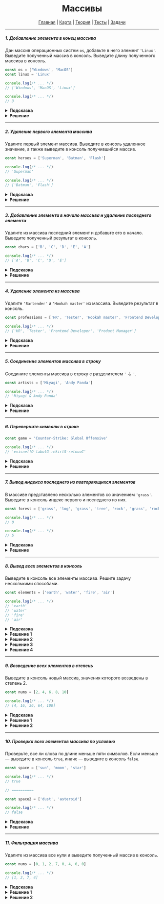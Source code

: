 <div align="center">

# Массивы

[Главная](https://github.com/dollaween/junior-roadmap/)
|
[Карта](/roadmap/README.md)
|
[Теория](/theory/README.md)
|
[Тесты](/tests/README.md)
|
[Задачи](/tasks/README.md)

</div>

---

##### 1. Добавление элемента в конец массива

Дан массив операционных систем `os`, добавьте в него элемент `'Linux'`. Выведите полученный массив в консоль. Выведите длину полученного массива в консоль.

```js
const os = ['Windows', 'MacOS']
const linux = 'Linux'

console.log(/* ... */)
// ['Windows', 'MacOS', 'Linux']

console.log(/* ... */)
// 3
```

<details><summary><b>Подсказка</b></summary>
<p>

Для добавления элемента в массив, используйте метод `push()`.

</p>
</details>

<details><summary><b>Решение</b></summary>
<p>

```js
const os = ['Windows', 'MacOS']
const linux = 'Linux'

const length = os.push('Linux')

console.log(os)
console.log(length)

// либо
console.log(os.length)
```

</p>
</details>

---

##### 2. Удаление первого элемента массива

Удалите первый элемент массива. Выведите в консоль удаленное значение, а также выведите в консоль получившийся массив.

```js
const heroes = ['Superman', 'Batman', 'Flash']

console.log(/* ... */)
// 'Superman'

console.log(/* ... */)
// ['Batman', 'Flash']
```

<details><summary><b>Подсказка</b></summary>
<p>

Для удаления первого элемента массива, используйте метод `shift()`.

</p>
</details>

<details><summary><b>Решение</b></summary>
<p>

```js
const heroes = ['Superman', 'Batman', 'Flash']

console.log(heroes.shift())
console.log(heroes)
```

</p>
</details>

---

##### 3. Добавление элемента в начало массива и удаление последнего элемента

Удалите из массива последний элемент и добавьте его в начало. Выведите полученный результат в консоль.

```js
const chars = ['B', 'C', 'D', 'E', 'A']

console.log(/* ... */)
// ['A', 'B', 'C', 'D', 'E']
```

<details><summary><b>Подсказка</b></summary>
<p>

Для удаления последнего элемента, используйте метод `pop()`.

Для вставки элемента в начало массива, используйте метод `unshift()`.

</p>
</details>

<details><summary><b>Решение</b></summary>
<p>

```js
const chars = ['B', 'C', 'D', 'E', 'A']

const char = chars.pop()

chars.unshift(char)

console.log(chars)
```

</p>
</details>

---

##### 4. Удаление элемента из массива

Удалите `'Bartender'` и `'Hookah master'` из массива. Выведите результат в консоль.

```js
const professions = ['HR', 'Tester', 'Hookah master', 'Frontend Developer', 'Product Manager', 'Bartender']

console.log(/* ... */)
// ['HR', 'Tester', 'Frontend Developer', 'Product Manager']
```

<details><summary><b>Подсказка</b></summary>
<p>

Для удаления элементов из массива по индексу, используйте метод `splice()`.

</p>
</details>

<details><summary><b>Решение</b></summary>
<p>

```js
const professions = ['HR', 'Tester', 'Hookah master', 'Frontend Developer', 'Product Manager', 'Bartender']

professions.splice(2, 1)
professions.splice(4, 1)

console.log(professions)
```

</p>
</details>

---

##### 5. Соединение элементов массива в строку

Соедините элементы массива в строку с разделителем `' & '`.

```js
const artists = ['Miyagi', 'Andy Panda']

console.log(/* ... */)
// 'Miyagi & Andy Panda'
```

<details><summary><b>Подсказка</b></summary>
<p>

Для объединения элементов массива в строку, используйте метод `join(separator)`.

</p>
</details>

<details><summary><b>Решение</b></summary>
<p>

```js
const artists = ['Miyagi', 'Andy Panda']

console.log(artists.join(' & '))
```

</p>
</details>


---

##### 6. Переверните символы в строке

```js
const game = 'Counter-Strike: Global Offensive'

console.log(/* ... */)
// 'evisneffO labolG :ekirtS-retnuoC'
```

<details><summary><b>Подсказка</b></summary>
<p>

Для разбиения строки на массив, используйте метод `split(separator)`.

Для переворчавания элементов массива, используйте метод `reverse()`.

Для объединения элементов массива в строку, используйте метод `join(separator)`.

</p>
</details>

<details><summary><b>Решение</b></summary>
<p>

```js
const game = 'Counter-Strike: Global Offensive'

let result = game.split('')
result = result.reverse()
result = result.join('')

console.log(result)
```

Используя цепь методов, можно написать решение в одну строку:
```js
const game = 'Counter-Strike: Global Offensive'

console.log(game.split('').reverse().join(''))
```

</p>
</details>

---

##### 7. Вывод индекса последнего из повторяющихся элементов

В массиве представлено несколько элементов со значением `'grass'`. Выведите в консоль индекс первого и последнего из них.

```js
const forest = ['grass', 'log', 'grass', 'tree', 'rock', 'grass', 'rock']

console.log(/* ... */)
// 0

console.log(/* ... */)
// 5
```

<details><summary><b>Подсказка</b></summary>
<p>

Для возвращения первого индекса, по которому элемент может быть найден, используйте метод `indexOf()`.

Для возвращения последнего индекса, по которому элемент может быть найден, используйте метод `lastIndexOf()`.

</p>
</details>

<details><summary><b>Решение</b></summary>
<p>

```js
const forest = ['grass', 'log', 'grass', 'tree', 'rock', 'grass', 'rock']

console.log(forest.indexOf('grass'))
console.log(forest.lastIndexOf('grass'))
```

</p>
</details>

---

##### 8. Вывод всех элементов в консоль

Выведите в консоль все элементы массива. Решите задачу несколькими способами.

```js
const elements = ['earth', 'water', 'fire', 'air']

console.log(/* ... */)
// 'earth'
// 'water'
// 'fire'
// 'air'
```

<details><summary><b>Подсказка</b></summary>
<p>

Для перебора элементов массива, используйте методы `forEach()`, `map()`, или циклы `for`, `while`.

</p>
</details>

<details><summary><b>Решение 1</b></summary>
<p>

Решение через метод `forEach()`:
```js
const elements = ['earth', 'water', 'fire', 'air']

elements.forEach((elem) => {
  console.log(elem)
})
```

</p>
</details>

<details><summary><b>Решение 2</b></summary>
<p>

Решение через метод `map()`:
```js
const elements = ['earth', 'water', 'fire', 'air']

elements.map((elem) => {
  console.log(elem)
})
```

</p>
</details>

<details><summary><b>Решение 3</b></summary>
<p>

Решение через цикл `for`:
```js
const elements = ['earth', 'water', 'fire', 'air']

for (let i = 0; i < elements.length; i++) {
  console.log(elements[i])
}
```

</p>
</details>

<details><summary><b>Решение 4</b></summary>
<p>

Решение через цикл `while`:
```js
const elements = ['earth', 'water', 'fire', 'air']

let i = 0

while (i < elements.length) {
  console.log(elements[i])
  i++
}
```

</p>
</details>

---

##### 9. Возведение всех элементов в степень

Выведите в консоль новый массив, значения которого возведены в степень 2.

```js
const nums = [2, 4, 6, 8, 10]

console.log(/* ... */)
// [4, 16, 36, 64, 100]
```

<details><summary><b>Подсказка</b></summary>
<p>

Для обхода элементов массива и создания нового — используйте метод `map()`.

Либо создайте новый массив вручную. Пройдитесь по исходному массиву с помощью цикла `for` и вставьте возведенные в степень числа в новый массив.

</p>
</details>

<details><summary><b>Решение 1</b></summary>
<p>

```js
const nums = [2, 4, 6, 8, 10]

const result = nums.map((elem) => {
  return elem ** 2
})

console.log(result)
```

</p>
</details>

<details><summary><b>Решение 2</b></summary>
<p>

```js
const nums = [2, 4, 6, 8, 10]
const result = []

for (let i = 0; i < nums.length; i++) {
  const squared = nums[i] ** 2
  result.push(squared)
}

console.log(result)
```

</p>
</details>

---

##### 10. Проверка всех элементов массива по условию

Проверьте, все ли слова по длине меньше пяти символов. Если меньше — выведите в консоль `true`, иначе — выведите в консоль `false`.

```js
const space = ['sun', 'moon', 'star']

console.log(/* ... */)
// true

// ==========

const space2 = ['dust', 'asteroid']

console.log(/* ... */)
// false
```

<details><summary><b>Подсказка</b></summary>
<p>

Для проверки чтобы все элементы массива удовлетворяли условию, используйте метод `every()`.

</p>
</details>

<details><summary><b>Решение</b></summary>
<p>

```js
const space = ['sun', 'moon', 'star']

const result = space.every((elem) => {
  return elem.length < 5
})

console.log(result)

// ==========

const space2 = ['dust', 'asteroid']

const result2 = space2.every((elem) => {
  return elem.length < 5
})

console.log(result2)
```

</p>
</details>

---

##### 11. Фильтрация массива

Удалите из массива все нули и выведите полученный массив в консоль.

```js
const nums = [0, 1, 2, 7, 0, 4, 0, 0]

console.log(/* ... */)
// [1, 2, 7, 4]
```

<details><summary><b>Подсказка</b></summary>
<p>

Для фильтрации элементов массива, используйте метод `filter()`.

Либо используйте метод `for` и условную инструкцию `if .. else`.

</p>
</details>

<details><summary><b>Решение 1</b></summary>
<p>

```js
const nums = [0, 1, 2, 7, 0, 4, 0, 0]

const result = nums.filter((elem) => {
  return elem !== 0
})

console.log(result)
```

</p>
</details>

<details><summary><b>Решение 2</b></summary>
<p>

```js
const nums = [0, 1, 2, 7, 0, 4, 0, 0]
const result = []

for (let i = 0; i < nums.length; i++) {
  if (nums[i] !== 0) {
    result.push(nums[i])
  }
}

console.log(result)
```

</p>
</details>












